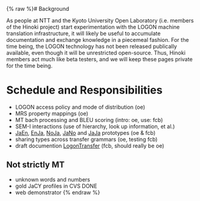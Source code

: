 {% raw %}# Background

As people at NTT and the Kyoto University Open Laboratory (i.e. members
of the Hinoki project) start experimentation with the LOGON machine
translation infrastructure, it will likely be useful to accumulate
documentation and exchange knowledge in a piecemeal fashion. For the
time being, the LOGON technology has not been released publically
available, even though it will be unrestricted open-source. Thus, Hinoki
members act much like beta testers, and we will keep these pages private
for the time being.

# Schedule and Responsibilities

- LOGON access policy and mode of distribution (oe)
- MRS property mappings (oe)
- MT bach processing and BLEU scoring (intro: oe, use: fcb)
- SEM-I interactions (use of hierarchy, look up information, et al.)
- [JaEn](/JaEn), [EnJa](/EnJa), [NoJa](https://delph-in.github.io/docs/tools/NoJa), [JaNo](/JaNo) and
[JaJa](/JaJa) prototypes (oe & fcb)
- sharing types across transfer grammars (oe, testing fcb)
- draft documention [LogonTransfer](https://delph-in.github.io/docs/tools/LogonTransfer) (fcb, should really
be oe)

## Not strictly MT

- unknown words and numbers
- gold JaCY profiles in CVS DONE
- web demonstrator
<update date omitted for speed>{% endraw %}